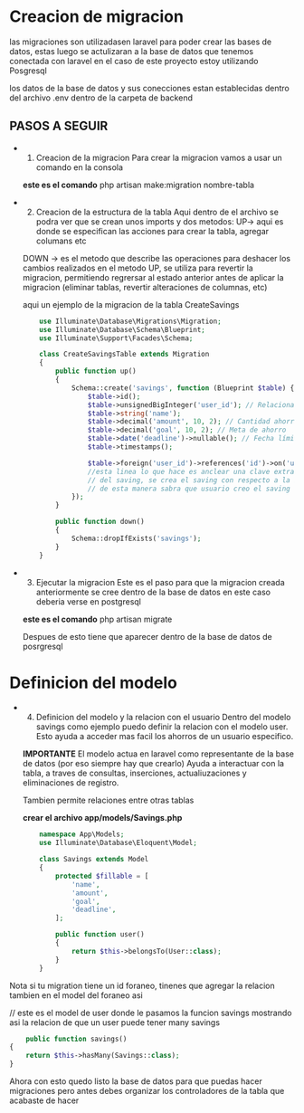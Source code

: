 # Creacion de migracion 

las migraciones son utilizadasen laravel para poder crear las bases de datos,
estas luego se actulizaran a la base de datos que tenemos conectada con laravel
en el caso de este proyecto estoy utilizando Posgresql

los datos de la base de datos y sus conecciones estan establecidas
dentro del archivo .env dentro de la carpeta de backend


## PASOS A SEGUIR 

- 1) Creacion de la migracion
    Para crear la migracion vamos a usar un comando en la consola
    
    **este es el comando**
    php artisan make:migration nombre-tabla

- 2) Creacion de la estructura de la tabla
    Aqui dentro de el archivo se podra ver que se crean unos imports
    y dos metodos:
    UP-> aqui es donde se especifican las acciones para crear la tabla, agregar columans etc

    DOWN -> es el metodo que describe las operaciones para deshacer los cambios realizados 
    en el metodo UP, se utiliza para revertir la migracion, permitiendo regrersar al estado anterior antes de aplicar la migracion (eliminar tablas, revertir alteraciones de columnas, etc)

    aqui un ejemplo de la migracion de la tabla CreateSavings
    
    ```php
        use Illuminate\Database\Migrations\Migration;
        use Illuminate\Database\Schema\Blueprint;
        use Illuminate\Support\Facades\Schema;

        class CreateSavingsTable extends Migration
        {
            public function up()
            {
                Schema::create('savings', function (Blueprint $table) {
                    $table->id();
                    $table->unsignedBigInteger('user_id'); // Relacionado con el usuario
                    $table->string('name');
                    $table->decimal('amount', 10, 2); // Cantidad ahorrada
                    $table->decimal('goal', 10, 2); // Meta de ahorro
                    $table->date('deadline')->nullable(); // Fecha límite para ahorrar
                    $table->timestamps();

                    $table->foreign('user_id')->references('id')->on('users')->onDelete('cascade');
                    //esta linea lo que hace es anclear una clave extrangera en la creacion
                    // del saving, se crea el saving con respecto a la id del usuario
                    // de esta manera sabra que usuario creo el saving
                });
            }

            public function down()
            {
                Schema::dropIfExists('savings');
            }
        }
    ```
- 3) Ejecutar la migracion
    Este es el paso para que la migracion creada anteriormente se cree dentro de la base de datos
    en este caso deberia verse en postgresql

    **este es el comando**
    php artisan migrate

    Despues de esto tiene que aparecer dentro de la base de datos de posrgresql

# Definicion del modelo
- 4) Definicion del modelo y la relacion con el usuario
    Dentro del modelo savings como ejemplo puedo definir la relacion con el modelo user.
    Esto ayuda a acceder mas facil los ahorros de un usuario especifico.

    **IMPORTANTE**
    El modelo actua en laravel como representante de la base de datos (por eso siempre hay que crearlo)
    Ayuda a interactuar con la tabla, a traves de consultas, inserciones, actualiuzaciones y eliminaciones de registro.

    Tambien permite relaciones entre otras tablas

    **crear el archivo app/models/Savings.php**

    ```php
        namespace App\Models;
        use Illuminate\Database\Eloquent\Model;

        class Savings extends Model
        {
            protected $fillable = [
                'name',
                'amount',
                'goal',
                'deadline',
            ];

            public function user()
            {
                return $this->belongsTo(User::class);
            }
        }
    ```

Nota
si tu migration tiene un id foraneo, tinenes que agregar la relacion tambien 
en el model del foraneo asi

// este es el model de user donde le pasamos la funcion savings
mostrando asi la relacion de que un user puede tener many savings

```php
    public function savings()
{
    return $this->hasMany(Savings::class);
}
```


Ahora con esto quedo listo la base de datos para que puedas hacer migraciones
pero antes debes organizar los controladores de la tabla que acabaste de hacer


